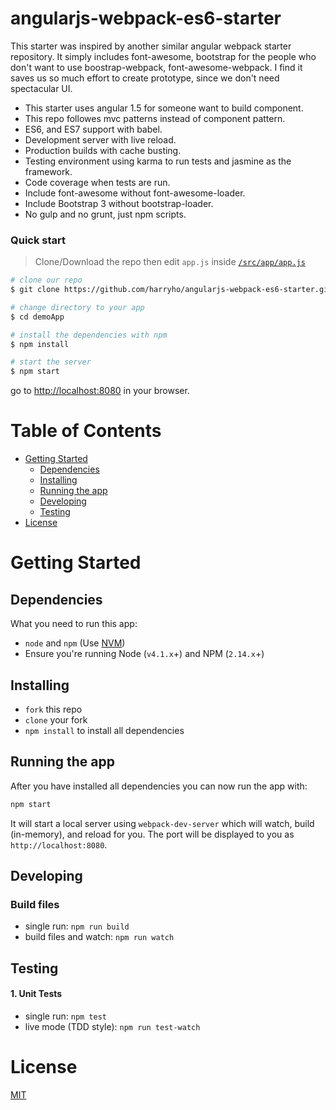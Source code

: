 # angularjs-webpack-es6-starter

This starter was inspired by another similar angular webpack starter repository. It simply includes font-awesome, bootstrap for the people who don't want to use boostrap-webpack, font-awesome-webpack. I find it saves us so much effort to create prototype, since we don't need spectacular UI.


* This starter uses angular 1.5 for someone want to build component.
* This repo followes mvc patterns instead of component pattern. 
* ES6, and ES7 support with babel.
* Development server with live reload.
* Production builds with cache busting.
* Testing environment using karma to run tests and jasmine as the framework.
* Code coverage when tests are run.
* Include font-awesome without font-awesome-loader.
* Include Bootstrap 3 without bootstrap-loader.
* No gulp and no grunt, just npm scripts.


### Quick start

> Clone/Download the repo then edit `app.js` inside [`/src/app/app.js`](/src/app/app.js)

```bash
# clone our repo
$ git clone https://github.com/harryho/angularjs-webpack-es6-starter.git demoApp

# change directory to your app
$ cd demoApp

# install the dependencies with npm
$ npm install

# start the server
$ npm start
```

go to [http://localhost:8080](http://localhost:8080) in your browser.

# Table of Contents

* [Getting Started](#getting-started)
    * [Dependencies](#dependencies)
    * [Installing](#installing)
    * [Running the app](#running-the-app)
    * [Developing](#developing)
    * [Testing](#testing)
* [License](#license)

# Getting Started

## Dependencies

What you need to run this app:
* `node` and `npm` (Use [NVM](https://github.com/creationix/nvm))
* Ensure you're running Node (`v4.1.x`+) and NPM (`2.14.x`+)

## Installing

* `fork` this repo
* `clone` your fork
* `npm install` to install all dependencies

## Running the app

After you have installed all dependencies you can now run the app with:
```bash
npm start
```

It will start a local server using `webpack-dev-server` which will watch, build (in-memory), and reload for you. The port will be displayed to you as `http://localhost:8080`.

## Developing

### Build files

* single run: `npm run build`
* build files and watch: `npm run watch`

## Testing

#### 1. Unit Tests

* single run: `npm test`
* live mode (TDD style): `npm run test-watch`

# License

[MIT](/LICENSE)